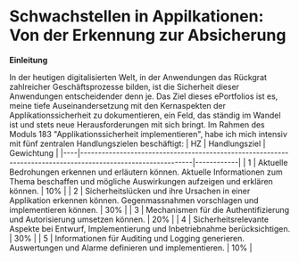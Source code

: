 # Schwachstellen in Appilkationen: Von der Erkennung zur Absicherung
**Einleitung**

In der heutigen digitalisierten Welt, in der Anwendungen das Rückgrat zahlreicher Geschäftsprozesse bilden, ist die Sicherheit dieser Anwendungen entscheidender denn je. Das Ziel dieses ePortfolios ist es, meine tiefe Auseinandersetzung mit den Kernaspekten der Applikationssicherheit zu dokumentieren, ein Feld, das ständig im Wandel ist und stets neue Herausforderungen mit sich bringt. Im Rahmen des Moduls 183 "Applikationssicherheit implementieren", habe ich mich intensiv mit fünf zentralen Handlungszielen beschäftigt:
| HZ | Handlungsziel                                                                                               | Gewichtung |
|----|-------------------------------------------------------------------------------------------------------------|------------|
| 1  | Aktuelle Bedrohungen erkennen und erläutern können. Aktuelle Informationen zum Thema beschaffen und mögliche Auswirkungen aufzeigen und erklären können. | 10%        |
| 2  | Sicherheitslücken und ihre Ursachen in einer Applikation erkennen können. Gegenmassnahmen vorschlagen und implementieren können. | 30%        |
| 3  | Mechanismen für die Authentifizierung und Autorisierung umsetzen können.                                    | 20%        |
| 4  | Sicherheitsrelevante Aspekte bei Entwurf, Implementierung und Inbetriebnahme berücksichtigen.               | 30%        |
| 5  | Informationen für Auditing und Logging generieren. Auswertungen und Alarme definieren und implementieren.   | 10%        |




